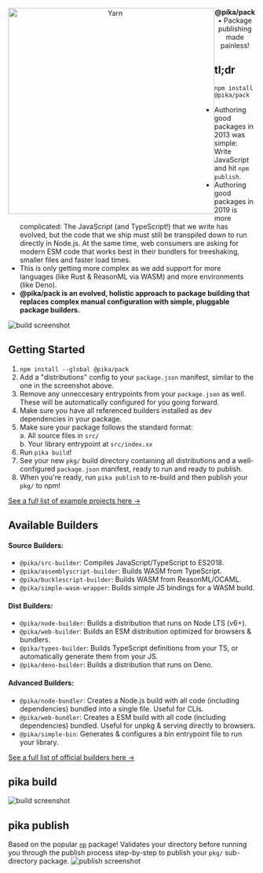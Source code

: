 <p align="center">
  <img alt="Yarn" src="https://i.imgur.com/bUYlxms.png?1" width="420" style="float: left">
</p>


<p align="center">
  <strong>@pika/pack</strong> • Package publishing made painless!
</p>

## tl;dr

```
npm install @pika/pack
```

- Authoring good packages in 2013 was simple: Write JavaScript and hit `npm publish`.
- Authoring good packages in 2019 is more complicated: The JavaScript (and TypeScript!) that we write has evolved, but the code that we ship must still be transpiled down to run directly in Node.js. At the same time, web consumers are asking for modern ESM code that works best in their bundlers for treeshaking, smaller files and faster load times.
- This is only getting more complex as we add support for more languages (like Rust & ReasonML via WASM) and more environments (like Deno). 
- **@pika/pack is an evolved, holistic approach to package building that replaces complex manual configuration with simple, pluggable package builders.**

![build screenshot](https://imgur.com/klnYVMA.png)


## Getting Started

1. `npm install --global @pika/pack`
1. Add a "distributions" config to your `package.json` manifest, similar to the one in the screenshot above. 
1. Remove any unneccesary entrypoints from your `package.json` as well. These will be automatically configured for you going forward.
1. Make sure you have all referenced builders installed as dev dependencies in your package.
1. Make sure your package follows the standard format:  
    a. All source files in `src/`  
    b. Your library entrypoint at `src/index.xx`
1. Run `pika build`!
1. See your new `pkg/` build directory containing all distributions and a well-configured `package.json` manifest, ready to run and ready to publish.
1. When you're ready, run `pika publish` to re-build and then publish your `pkg/` to npm!

[See a full list of example projects here →](https://github.com/pikapkg/examples)


## Available Builders

#### Source Builders:
- `@pika/src-builder`: Compiles JavaScript/TypeScript to ES2018.
- `@pika/assemblyscript-builder`: Builds WASM from TypeScript.
- `@pika/bucklescript-builder`: Builds WASM from ReasonML/OCAML.
- `@pika/simple-wasm-wrapper`: Builds simple JS bindings for a WASM build.

#### Dist Builders:
- `@pika/node-builder`: Builds a distribution that runs on Node LTS (v6+).
- `@pika/web-builder`: Builds an ESM distribution optimized for browsers & bundlers.
- `@pika/types-builder`: Builds TypeScript definitions from your TS, or automatically generate them from your JS.
- `@pika/deno-builder`: Builds a distribution that runs on Deno.

#### Advanced Builders:
- `@pika/node-bundler`: Creates a Node.js build with all code (including dependencies) bundled into a single file. Useful for CLIs.
- `@pika/web-bundler`: Creates a ESM build with all code (including dependencies) bundled. Useful for unpkg & serving directly to browsers.
- `@pika/simple-bin`: Generates & configures a bin entrypoint file to run your library.

[See a full list of official builders here →](https://github.com/pikapkg/builders/tree/master/packages)


## pika build

![build screenshot](https://imgur.com/Q5WhB62.png)

## pika publish

Based on the popular [`np`](https://github.com/sindresorhus/np) package! Validates your directory before running you through the publish process step-by-step to publish your `pkg/` sub-directory package.
![publish screenshot](https://imgur.com/SPjSRGN.png)
